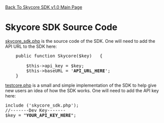 <a href="/1.0/README.md">Back To Skycore SDK v1.0 Main Page</a>

<h1>Skycore SDK Source Code</h1>

<a href="/1.0/source_code/skycore_sdk.php">skycore_sdk.php</a> is the source code of the SDK.
One will need to add the API URL to the SDK here:
<pre>
	public function Skycore($key)	{

		$this->api_key = $key;
		$this->baseURL = '<strong>API_URL_HERE</strong>';
	}
</pre>

<a href="/1.0/source_code/testcore.php">testcore.php</a> is a small and simple implementation of the SDK to help give new users an idea of how the SDK works.
One will need to add the API key here:
<pre>
include ('skycore_sdk.php');
//-------Dev Key-------
$key = "<strong>YOUR_API_KEY_HERE</strong>";
</pre>
